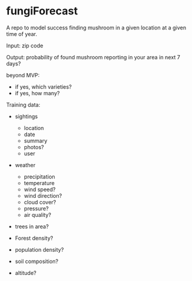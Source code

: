 # fungiForecast
A repo to model success finding mushroom in a given location at a given time of year. 

Input: 
zip code

Output: 
probability of found mushroom reporting in your area in next 7 days?

beyond MVP:
- if yes, which varieties?
- if yes, how many?


Training data:

- sightings
  - location
  - date
  - summary
  - photos?
  - user
    
- weather 
  - precipitation
  - temperature
  - wind speed?
  - wind direction?
  - cloud cover?
  - pressure?
  - air quality?
 
- trees in area?
- Forest density?
- population density?
- soil composition?
- altitude?
